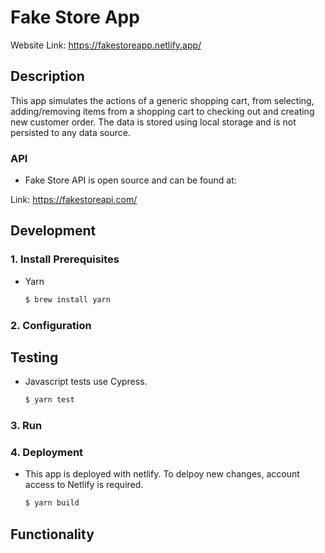 # Fake Store App

Website Link: https://fakestoreapp.netlify.app/

## Description

This app simulates the actions of a generic shopping cart, from selecting, adding/removing items from a shopping cart to checking out and creating new customer order. The data is stored using local storage and is not persisted to any data source.

### API

- Fake Store API is open source and can be found at:

Link: https://fakestoreapi.com/

## Development

### 1. Install Prerequisites

- Yarn

  ```bash
  $ brew install yarn
  ```


### 2. Configuration

## Testing

- Javascript tests use Cypress.

  ```bash
  $ yarn test
  ```

### 3. Run



### 4. Deployment

- This app is deployed with netlify. To delpoy new changes, account access to Netlify is required.

  ```bash
  $ yarn build
  ```


## Functionality